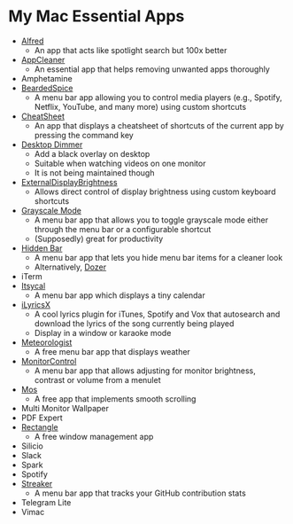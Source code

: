 # My Mac Essential Apps

- [Alfred](https://www.alfredapp.com/)
    - An app that acts like spotlight search but 100x better
- [AppCleaner](https://freemacsoft.net/appcleaner/)
    - An essential app that helps removing unwanted apps thoroughly
- Amphetamine
- [BeardedSpice](https://beardedspice.github.io/)
    - A menu bar app allowing you to control media players (e.g., Spotify, Netflix, YouTube, and many more) using custom shortcuts
- [CheatSheet](https://www.cheatsheetapp.com/CheatSheet/)
    - An app that displays a cheatsheet of shortcuts of the current app by pressing the command key
- [Desktop Dimmer](https://github.com/sidneys/desktop-dimmer)
    - Add a black overlay on desktop
    - Suitable when watching videos on one monitor
    - It is not being maintained though
- [ExternalDisplayBrightness](https://github.com/fnesveda/ExternalDisplayBrightness)
    - Allows direct control of display brightness using custom keyboard shortcuts
- [Grayscale Mode](https://github.com/rkbhochalya/grayscale-mode)
    - A menu bar app that allows you to toggle grayscale mode either through the menu bar or a configurable shortcut
    - (Supposedly) great for productivity
- [Hidden Bar](https://github.com/dwarvesf/hidden)
    - A menu bar app that lets you hide menu bar items for a cleaner look
    - Alternatively, [Dozer](https://github.com/Mortennn/Dozer)
- iTerm
- [Itsycal](https://www.mowglii.com/itsycal/)
    - A menu bar app which displays a tiny calendar
- [iLyricsX](https://github.com/ddddxxx/LyricsX)
    - A cool lyrics plugin for iTunes, Spotify and Vox that autosearch and download the lyrics of the song currently being played
    - Display in a window or karaoke mode
- [Meteorologist](https://heat-meteo.sourceforge.io/)
    - A free menu bar app that displays weather
- [MonitorControl](https://github.com/MonitorControl/MonitorControl)
    - A menu bar app that allows adjusting for monitor brightness, contrast or volume from a menulet
- [Mos](https://github.com/Caldis/Mos)
    - A free app that implements smooth scrolling
- Multi Monitor Wallpaper
- PDF Expert
- [Rectangle](https://github.com/rxhanson/Rectangle)
    - A free window management app
- Silicio
- Slack
- Spark
- Spotify
- [Streaker](https://github.com/jamieweavis/streaker#readme)
    - A menu bar app that tracks your GitHub contribution stats
- Telegram Lite
- Vimac


